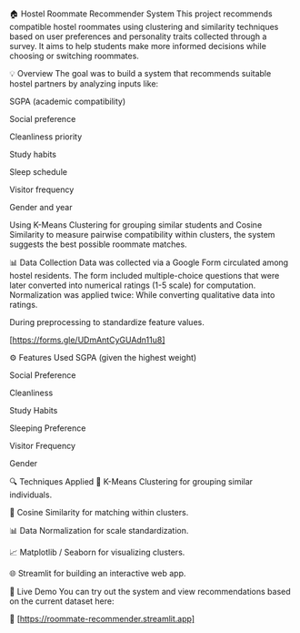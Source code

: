 🏠 Hostel Roommate Recommender System
This project recommends compatible hostel roommates using clustering and similarity techniques based on user preferences and personality traits collected through a survey. It aims to help students make more informed decisions while choosing or switching roommates.

💡 Overview
The goal was to build a system that recommends suitable hostel partners by analyzing inputs like:

SGPA (academic compatibility)

Social preference

Cleanliness priority

Study habits

Sleep schedule

Visitor frequency

Gender and year

Using K-Means Clustering for grouping similar students and Cosine Similarity to measure pairwise compatibility within clusters, the system suggests the best possible roommate matches.

📊 Data Collection
Data was collected via a Google Form circulated among hostel residents. The form included multiple-choice questions that were later converted into numerical ratings (1-5 scale) for computation. Normalization was applied twice:
While converting qualitative data into ratings.

During preprocessing to standardize feature values.

[https://forms.gle/UDmAntCyGUAdn11u8]

⚙️ Features Used
SGPA (given the highest weight)

Social Preference

Cleanliness

Study Habits

Sleeping Preference

Visitor Frequency

Gender

🔍 Techniques Applied
🧠 K-Means Clustering for grouping similar individuals.

📐 Cosine Similarity for matching within clusters.

📊 Data Normalization for scale standardization.

📈 Matplotlib / Seaborn for visualizing clusters.

🌐 Streamlit for building an interactive web app.

🚀 Live Demo
You can try out the system and view recommendations based on the current dataset here:

🔗 [https://roommate-recommender.streamlit.app]
